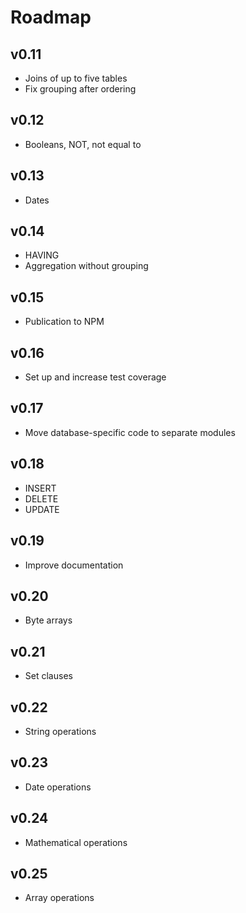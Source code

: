 # Roadmap

## v0.11
- Joins of up to five tables
- Fix grouping after ordering

## v0.12
- Booleans, NOT, not equal to

## v0.13
- Dates

## v0.14
- HAVING
- Aggregation without grouping

## v0.15
- Publication to NPM

## v0.16
- Set up and increase test coverage

## v0.17
- Move database-specific code to separate modules

## v0.18
- INSERT
- DELETE
- UPDATE

## v0.19
- Improve documentation

## v0.20
- Byte arrays

## v0.21
- Set clauses

## v0.22
- String operations

## v0.23
- Date operations

## v0.24
- Mathematical operations

## v0.25
- Array operations